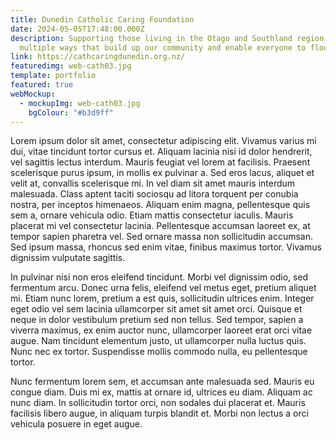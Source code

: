 ```yaml
---
title: Dunedin Catholic Caring Foundation
date: 2024-05-05T17:48:00.000Z
description: Supporting those living in the Otago and Southland region in
  multiple ways that build up our community and enable everyone to flourish
link: https://cathcaringdunedin.org.nz/
featuredimg: web-cath03.jpg
template: portfolio
featured: true
webMockup:
  - mockupImg: web-cath03.jpg
    bgColour: "#b3d9ff"
---
```

Lorem ipsum dolor sit amet, consectetur adipiscing elit. Vivamus varius mi dui, vitae tincidunt tortor cursus et. Aliquam lacinia nisi id dolor hendrerit, vel sagittis lectus interdum. Mauris feugiat vel lorem at facilisis. Praesent scelerisque purus ipsum, in mollis ex pulvinar a. Sed eros lacus, aliquet et velit at, convallis scelerisque mi. In vel diam sit amet mauris interdum malesuada. Class aptent taciti sociosqu ad litora torquent per conubia nostra, per inceptos himenaeos. Aliquam enim magna, pellentesque quis sem a, ornare vehicula odio. Etiam mattis consectetur iaculis. Mauris placerat mi vel consectetur lacinia. Pellentesque accumsan laoreet ex, at tempor sapien pharetra vel. Sed ornare massa non sollicitudin accumsan. Sed ipsum massa, rhoncus sed enim vitae, finibus maximus tortor. Vivamus dignissim vulputate sagittis.

In pulvinar nisi non eros eleifend tincidunt. Morbi vel dignissim odio, sed fermentum arcu. Donec urna felis, eleifend vel metus eget, pretium aliquet mi. Etiam nunc lorem, pretium a est quis, sollicitudin ultrices enim. Integer eget odio vel sem lacinia ullamcorper sit amet sit amet orci. Quisque et neque in dolor vestibulum pretium sed non tellus. Sed tempor, sapien a viverra maximus, ex enim auctor nunc, ullamcorper laoreet erat orci vitae augue. Nam tincidunt elementum justo, ut ullamcorper nulla luctus quis. Nunc nec ex tortor. Suspendisse mollis commodo nulla, eu pellentesque tortor.

Nunc fermentum lorem sem, et accumsan ante malesuada sed. Mauris eu congue diam. Duis mi ex, mattis at ornare id, ultrices eu diam. Aliquam ac nunc diam. In sollicitudin tortor orci, non sodales dui placerat et. Mauris facilisis libero augue, in aliquam turpis blandit et. Morbi non lectus a orci vehicula posuere in eget augue.
